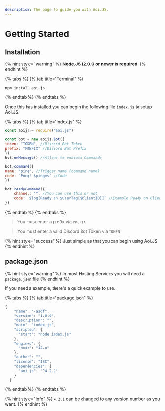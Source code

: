 ```yaml
---
description: The page to guide you with Aoi.JS.
---
```


# Getting Started

## Installation

{% hint style="warning" %}
**Node.JS 12.0.0 or newer is required.**
{% endhint %}

{% tabs %}
{% tab title="Terminal" %}
```bash
npm install aoi.js
```
{% endtab %}
{% endtabs %}

Once this has installed you can begin the following file `index.js` to setup Aoi.JS.

{% tabs %}
{% tab title="index.js" %}
```javascript
const aoijs = require("aoi.js")

const bot = new aoijs.Bot({
token: "TOKEN", //Discord Bot Token
prefix: "PREFIX" //Discord Bot Prefix
})
bot.onMessage() //Allows to execute Commands

bot.command({
name: "ping", //Trigger name (command name)
code: `Pong! $pingms` //Code
})

bot.readyCommand({
    channel: "", //You can use this or not
    code: `$log[Ready on $userTag[$clientID]]` //Example Ready on Client
})
```
{% endtab %}
{% endtabs %}

> You must enter a prefix via `PREFIX`

> You must enter a valid Discord Bot Token via `TOKEN`

{% hint style="success" %}
Just simple as that you can begin using Aoi.JS
{% endhint %}

## package.json

{% hint style="warning" %}
In most Hosting Services you will need a `package.json` file
{% endhint %}

If you need a example, there's a quick example to use.

{% tabs %}
{% tab title="package.json" %}
```javascript
{
    "name": "-asdf",
    "version": "1.0.0",
    "description": "",
    "main": "index.js",
    "scriptsu": {
      "start": "node index.js"
    },
    "engines": {
      "node": "12.x"
    },
    "author": "",
    "license": "ISC",
    "dependencies": {
      "aoi.js": "^4.2.1"
    }
  }
```
{% endtab %}
{% endtabs %}

{% hint style="info" %}
`4.2.1` can be changed to any version number as you want.
{% endhint %}


